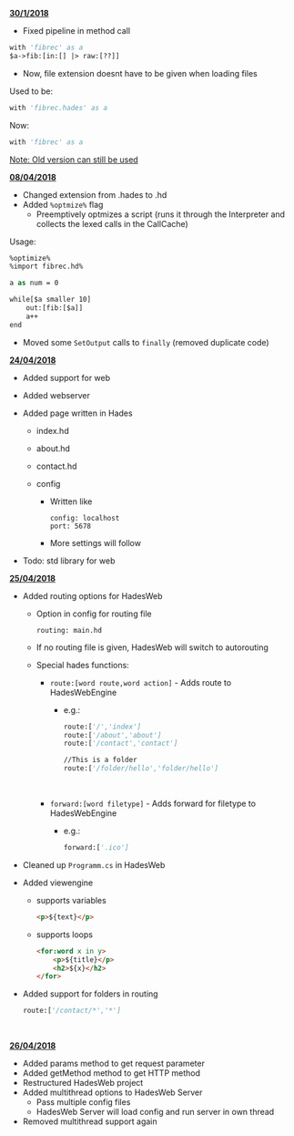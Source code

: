 **<u>30/1/2018</u>**

* Fixed pipeline in method call

```vb
with 'fibrec' as a
$a->fib:[in:[] |> raw:[??]]
```



* Now, file extension doesnt have to be given when loading files

Used to be:

```vb
with 'fibrec.hades' as a
```

Now:

```vb
with 'fibrec' as a
```

<u>Note: Old version can still be used</u>



**<u>08/04/2018</u>**

* Changed extension from .hades to .hd
* Added `%optmize%` flag
  * Preemptively optmizes a script (runs it through the Interpreter and collects the lexed calls in the CallCache)

Usage:

```vb
%optimize%
%import fibrec.hd%

a as num = 0

while[$a smaller 10]
	out:[fib:[$a]]
	a++
end
```



* Moved some `SetOutput` calls to `finally`  (removed duplicate code)

**<u>24/04/2018</u>**

* Added support for web

* Added webserver

* Added page written in Hades

  * index.hd

  * about.hd

  * contact.hd

  * config

    * Written like

      ```
      config: localhost
      port: 5678
      ```

    * More settings will follow

* Todo: std library for web

**<u>25/04/2018</u>**

* Added routing options for HadesWeb

  * Option in config for routing file

    ```
    routing: main.hd
    ```

  * If no routing file is given, HadesWeb will switch to autorouting

  * Special hades functions:

    * `route:[word route,word action]` - Adds route to HadesWebEngine

      * e.g.: 

        ```vb
        route:['/','index']
        route:['/about','about']
        route:['/contact','contact']

        //This is a folder
        route:['/folder/hello','folder/hello']
        ```

        ​

    * `forward:[word filetype]` - Adds forward for filetype to HadesWebEngine

      * e.g.:

        ```vb
        forward:['.ico']
        ```

* Cleaned up `Programm.cs` in HadesWeb

* Added viewengine

  * supports variables

    ```html
    <p>${text}</p>
    ```

  * supports loops

    ```html
    <for:word x in y>
    	<p>${title}</p>
    	<h2>${x}</h2>
    </for>
    ```

* Added support for folders in routing

  ```vb
  route:['/contact/*','*']
  ```

  ​

**<u>26/04/2018</u>**

* Added params method to get request parameter
* Added getMethod method to get HTTP method
* Restructured HadesWeb project
* Added multithread options to HadesWeb Server
  * Pass multiple config files
  * HadesWeb Server will load config and run server in own thread
* Removed multithread support again